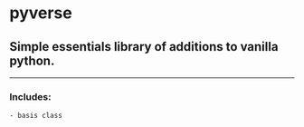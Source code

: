 # pyverse
## Simple essentials library of additions to vanilla python.

---

### Includes:
    - basis class